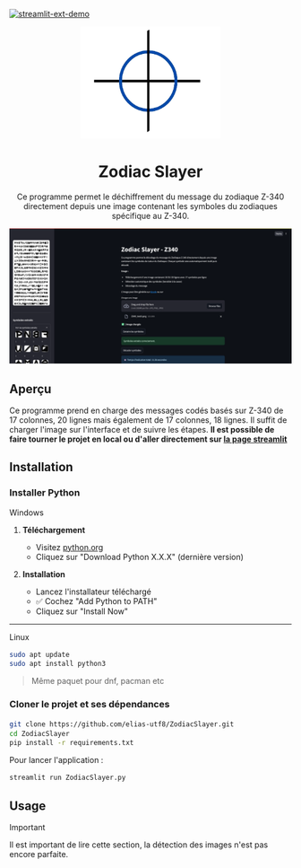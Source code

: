 [![streamlit-ext-demo](https://static.streamlit.io/badges/streamlit_badge_black_white.svg)](https://zodiacslayer-cdd7bne9mvfgdsn2uk5gnr.streamlit.app/)

<div align="center">
<img src="assets/logo.png" width="250" height="200" alt="Logo">

  <h1><b>Zodiac Slayer</b></h1>
    <p>
    Ce programme permet le déchiffrement du message du zodiaque Z-340 directement depuis une image 
    contenant les symboles du zodiaques spécifique au Z-340.
  </p>

  ![Logo](assets/screenshot_1.png)


</div>

## Aperçu

Ce programme prend en charge des messages codés basés sur Z-340 de 17 colonnes, 20 lignes mais également 
de 17 colonnes, 18 lignes. Il suffit de charger l'image sur l'interface et de suivre les étapes. 
**Il est possible de faire tourner le projet en local ou d'aller directement sur [la page streamlit](https://zodiacslayer-cdd7bne9mvfgdsn2uk5gnr.streamlit.app/)**

## Installation 
### Installer Python 
Windows
1. **Téléchargement**
   - Visitez [python.org](https://www.python.org/downloads/)
   - Cliquez sur "Download Python X.X.X" (dernière version)

2. **Installation**
   - Lancez l'installateur téléchargé
   - ✅ Cochez "Add Python to PATH"
   - Cliquez sur "Install Now"
---
Linux
```sh
sudo apt update
sudo apt install python3
```
> Même paquet pour dnf, pacman etc

### Cloner le projet et ses dépendances 
```sh
git clone https://github.com/elias-utf8/ZodiacSlayer.git
cd ZodiacSlayer
pip install -r requirements.txt
```
Pour lancer l'application : 
```py
streamlit run ZodiacSlayer.py
```

## Usage 
> [!IMPORTANT]
> Il est important de lire cette section, la détection des images n'est pas encore parfaite.

